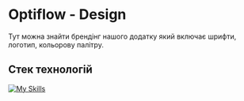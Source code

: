 # Optiflow - Design

Тут можна знайти брендінг нашого додатку який включає шрифти, логотип, кольорову палітру.

## Стек технологій

[![My Skills](https://skillicons.dev/icons?i=figma)](https://skillicons.dev)

